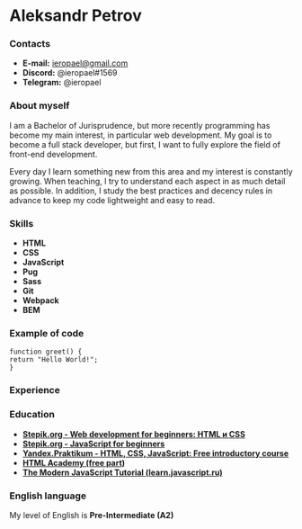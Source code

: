 # Aleksandr Petrov


### Contacts

* **E-mail:** ieropael@gmail.com
* **Discord:** @ieropael#1569
* **Telegram:** @ieropael


### About myself

I am a Bachelor of Jurisprudence, but more recently programming has become my main interest, in particular web development. My goal is to become a full stack developer, but first, I want to fully explore the field of front-end development.

Every day I learn something new from this area and my interest is constantly growing. When teaching, I try to understand each aspect in as much detail as possible. In addition, I study the best practices and decency rules in advance to keep my code lightweight and easy to read.


### Skills

* **HTML**
* **CSS**
* **JavaScript**
* **Pug**
* **Sass**
* **Git**
* **Webpack**
* **BEM**


### Example of code

```
function greet() {
return "Hello World!";
}
```


### Experience


### Education

* **[Stepik.org - Web development for beginners: HTML и CSS](https://stepik.org/course/38218/info)**
* **[Stepik.org - JavaScript for beginners](https://stepik.org/course/2223/info)**
* **[Yandex.Praktikum - HTML, CSS, JavaScript: Free introductory course](https://praktikum.yandex.ru/web/)**
* **[HTML Academy (free part)](https://htmlacademy.ru)**
* **[The Modern JavaScript Tutorial (learn.javascript.ru)](https://learn.javascript.ru)**


### English language

My level of English is **Pre-Intermediate (A2)**
